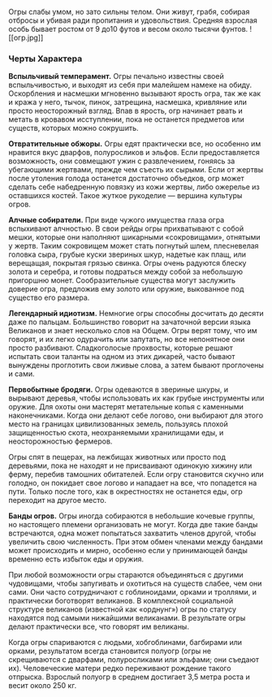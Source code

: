 Огры слабы умом, но зато сильны телом. Они живут, грабя, собирая отбросы и убивая ради пропитания и удовольствия. Средняя взрослая особь бывает ростом от 9 до10 футов и весом около тысячи фунтов.
![[огр.jpg]]
### Черты Характера 
**Вспыльчивый темперамент.** Огры печально известны своей вспыльчивостью, и выходят из себя при малейшем намеке на обиду. Оскорбления и насмешки мгновенно вызывают ярость огра, так же как и кража у него, тычок, пинок, затрещина, насмешка, кривляние или просто неосторожный взгляд. Впав в ярость, огр начинает рвать и метать в кровавом исступлении, пока не останется предметов или существ, которых можно сокрушить.

**Отвратительные обжоры.** Огры едят практически все, но особенно им нравится вкус дварфов, полуросликов и эльфов. Если предоставляется возможность, они совмещают ужин с развлечением, гоняясь за убегающими жертвами, прежде чем съесть их сырыми. Если от жертвы после утоления голода останется достаточно объедков, огр может сделать себе набедренную повязку из кожи жертвы, либо ожерелье из оставшихся костей. Такое жуткое рукоделие — вершина культуры огров.

**Алчные собиратели.** При виде чужого имущества глаза огра вспыхивают алчностью. В свои рейды огры прихватывают с собой мешки, которые они наполняют шикарными «сокровищами», отнятыми у жертв. Таким сокровищем может стать погнутый шлем, плесневелая головка сыра, грубые куски звериных шкур, надетые как плащ, или верещащая, покрытая грязью свинка. Огры очень радуются блеску золота и серебра, и готовы подраться между собой за небольшую пригоршню монет. Сообразительные существа могут заслужить доверие огра, предложив ему золото или оружие, выкованное под существо его размера.

**Легендарный идиотизм.** Немногие огры способны досчитать до десяти даже по пальцам. Большинство говорит на зачаточной версии языка Великанов и знает несколько слов на Общем. Огры верят тому, что им говорят, и их легко одурачить или запутать, но все непонятное они просто разбивают. Сладкоголосые прохвосты, которые решают испытать свои таланты на одном из этих дикарей, часто бывают вынуждены проглотить свои лживые слова, а затем бывают проглочены и сами.

**Первобытные бродяги.** Огры одеваются в звериные шкуры, и вырывают деревья, чтобы использовать их как грубые инструменты или оружие. Для охоты они мастерят метательные копья с каменными наконечниками. Когда они делают себе логово, они выбирают для этого место на границах цивилизованных земель, пользуясь плохой защищенностью скота, неохраняемыми хранилищами еды, и неосторожностью фермеров.

Огры спят в пещерах, на лежбищах животных или просто под деревьями, пока не находят и не присваивают одинокую хижину или ферму, перебив тамошних обитателей. Если огру становится скучно или голодно, он покидает свое логово и нападает на все, что попадется на пути. Только после того, как в окрестностях не останется еды, огр переходит на другое место.

**Банды огров.** Огры иногда собираются в небольшие кочевые группы, но настоящего племени организовать не могут. Когда две такие банды встречаются, одна может попытаться захватить членов другой, чтобы увеличить свою численность. При этом обмен членами между бандами может происходить и мирно, особенно если у принимающей банды временно есть избыток еды и оружия.

При любой возможности огры стараются объединяться с другими чудовищами, чтобы запугивать и охотиться на существ слабее, чем они сами. Они часто сотрудничают с гоблиноидами, орками и троллями, и практически боготворят великанов. В комплексной социальной структуре великанов (известной как «орднунг») огры по статусу находятся под самыми нижайшими великанами. В результате огры делают практически все, что говорят им великаны.

Когда огры спариваются с людьми, хобгоблинами, багбирами или орками, результатом всегда становится полуогр (огры не скрещиваются с дварфами, полуросликами или эльфами; они съедают их). Человеческие матери редко переживают рождение такого отпрыска. Взрослый полуогр в среднем достигает 3,5 метра роста и весит около 250 кг.